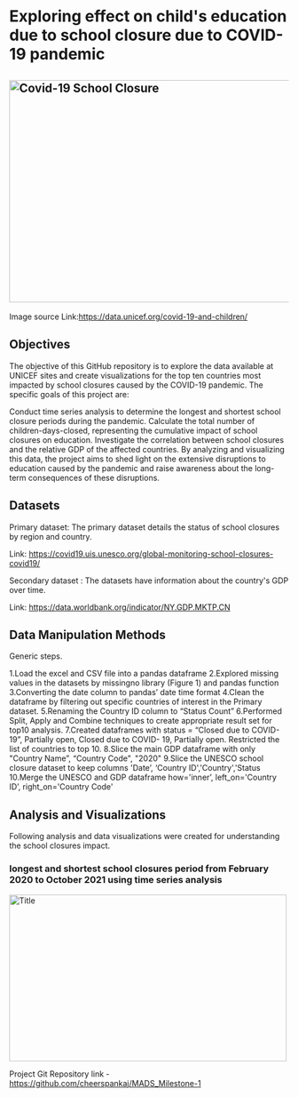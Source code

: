 # Exploring effect on child's education due to school closure due to COVID-19 pandemic
## <img width="900" height="400" alt="Covid-19 School Closure" src="https://data.unicef.org/covid-19-and-children/wp-content/uploads/sites/3/2021/09/UN0500343-e1631289570701.jpg">

Image source Link:https://data.unicef.org/covid-19-and-children/


## Objectives

The objective of this GitHub repository is to explore the data available at UNICEF sites and create visualizations for the top ten countries most impacted by school closures caused by the COVID-19 pandemic. The specific goals of this project are:

Conduct time series analysis to determine the longest and shortest school closure periods during the pandemic.
Calculate the total number of children-days-closed, representing the cumulative impact of school closures on education.
Investigate the correlation between school closures and the relative GDP of the affected countries.
By analyzing and visualizing this data, the project aims to shed light on the extensive disruptions to education caused by the pandemic and raise awareness about the long-term consequences of these disruptions.

## Datasets

Primary dataset: The primary dataset details the status of school closures by region and country.

Link: https://covid19.uis.unesco.org/global-monitoring-school-closures-covid19/

Secondary dataset : The datasets have information about the country's GDP over time.

Link: https://data.worldbank.org/indicator/NY.GDP.MKTP.CN

## Data Manipulation Methods


Generic steps.

1.Load the excel and CSV file into a pandas dataframe
2.Explored missing values in the datasets by missingno library (Figure 1) and pandas function
3.Converting the date column to pandas’ date time format
4.Clean the dataframe by filtering out specific countries of interest in the Primary dataset.
5.Renaming the Country ID column to “Status Count”
6.Performed Split, Apply and Combine techniques to create appropriate result set for top10 analysis.
7.Created dataframes with status = “Closed due to COVID-19”, Partially open, Closed due to COVID- 19, Partially open. Restricted the list of countries to top 10.
8.Slice the main GDP dataframe with only "Country Name”, “Country Code", "2020"
9.Slice the UNESCO school closure dataset to keep columns 'Date’, ‘Country ID','Country','Status
10.Merge the UNESCO and GDP dataframe how='inner’, left_on='Country ID’, right_on='Country Code'


## Analysis and Visualizations

Following analysis and data visualizations were created for understanding the school closures impact.
### longest and shortest school closures period from February 2020 to October 2021 using time series analysis
<img src="/Users/pankaj/Documents/Learning/MADS/12_591:592_Milestone-1/Pictures/Picture1.png" alt="Title" width="500" height="300">




Project Git Repository link - https://github.com/cheerspankaj/MADS_Milestone-1
